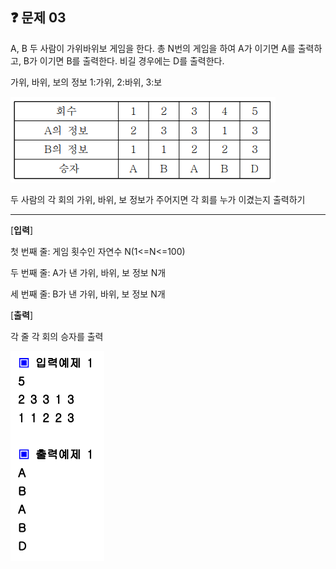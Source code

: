 ## ❓ 문제 03

A, B 두 사람이 가위바위보 게임을 한다.
총 N번의 게임을 하여 A가 이기면 A를 출력하고,
B가 이기면 B를 출력한다.
비길 경우에는 D를 출력한다.

가위, 바위, 보의 정보 1:가위, 2:바위, 3:보

![Alt text](image.png)

두 사람의 각 회의 가위, 바위, 보 정보가 주어지면 각 회를 누가 이겼는지 출력하기

---

[**입력**]

첫 번째 줄: 게임 횟수인 자연수 N(1<=N<=100)

두 번째 줄: A가 낸 가위, 바위, 보 정보 N개

세 번째 줄: B가 낸 가위, 바위, 보 정보 N개

[**출력**]

각 줄 각 회의 승자를 출력

![Alt text](image-1.png)
